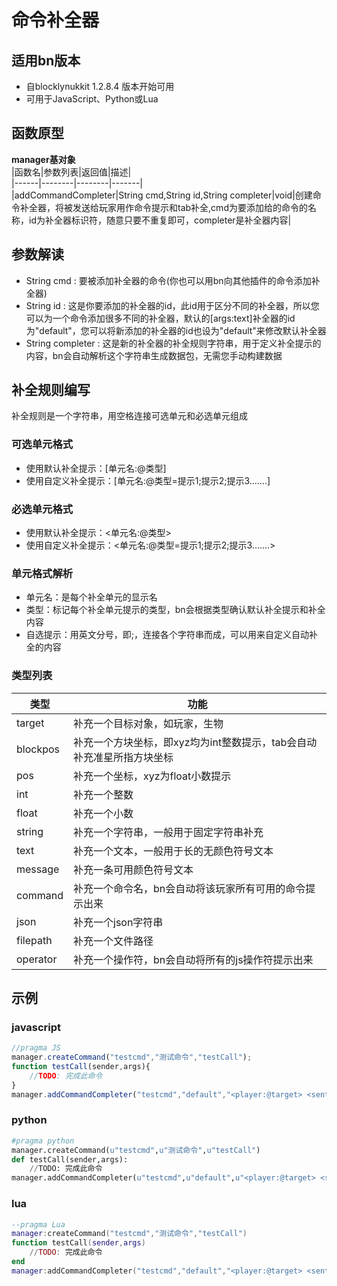 # 命令补全器  
## 适用bn版本  
- 自blocklynukkit 1.2.8.4 版本开始可用  
- 可用于JavaScript、Python或Lua  
## 函数原型  
**manager基对象**  
|函数名|参数列表|返回值|描述|  
|------|--------|--------|-------|  
|addCommandCompleter|String cmd,String id,String completer|void|创建命令补全器，将被发送给玩家用作命令提示和tab补全,cmd为要添加给的命令的名称，id为补全器标识符，随意只要不重复即可，completer是补全器内容|  
## 参数解读  
- String cmd : 要被添加补全器的命令(你也可以用bn向其他插件的命令添加补全器)  
- String id : 这是你要添加的补全器的id，此id用于区分不同的补全器，所以您可以为一个命令添加很多不同的补全器，默认的[args:text]补全器的id为"default"，您可以将新添加的补全器的id也设为"default"来修改默认补全器  
- String completer : 这是新的补全器的补全规则字符串，用于定义补全提示的内容，bn会自动解析这个字符串生成数据包，无需您手动构建数据  
## 补全规则编写  
补全规则是一个字符串，用空格连接可选单元和必选单元组成  
### 可选单元格式  
- 使用默认补全提示：[单元名:@类型]  
- 使用自定义补全提示：[单元名:@类型=提示1;提示2;提示3.......]  
### 必选单元格式  
- 使用默认补全提示：\<单元名:@类型>  
- 使用自定义补全提示：\<单元名:@类型=提示1;提示2;提示3.......>  
### 单元格式解析  
- 单元名：是每个补全单元的显示名  
- 类型：标记每个补全单元提示的类型，bn会根据类型确认默认补全提示和补全内容  
- 自选提示：用英文分号，即;，连接各个字符串而成，可以用来自定义自动补全的内容  
### 类型列表  
|类型|功能|  
|-|-|  
|target|补充一个目标对象，如玩家，生物|  
|blockpos|补充一个方块坐标，即xyz均为int整数提示，tab会自动补充准星所指方块坐标|  
|pos|补充一个坐标，xyz为float小数提示|  
|int|补充一个整数|  
|float|补充一个小数|  
|string|补充一个字符串，一般用于固定字符串补充|  
|text|补充一个文本，一般用于长的无颜色符号文本|  
|message|补充一条可用颜色符号文本|  
|command|补充一个命令名，bn会自动将该玩家所有可用的命令提示出来|  
|json|补充一个json字符串|  
|filepath|补充一个文件路径|  
|operator|补充一个操作符，bn会自动将所有的js操作符提示出来|  
## 示例  
### javascript  
```javascript  
//pragma JS  
manager.createCommand("testcmd","测试命令","testCall");  
function testCall(sender,args){  
    //TODO: 完成此命令  
}  
manager.addCommandCompleter("testcmd","default","<player:@target> <sentence:@message=BNNB!;blocklynukkit> [color:@text=red;green]");  
```  
### python  
```python  
#pragma python  
manager.createCommand(u"testcmd",u"测试命令",u"testCall")  
def testCall(sender,args):  
    //TODO: 完成此命令  
manager.addCommandCompleter(u"testcmd",u"default",u"<player:@target> <sentence:@message=BNNB!;blocklynukkit> [color:@text=red;green]")  
```  
### lua  
```lua  
--pragma Lua  
manager:createCommand("testcmd","测试命令","testCall")  
function testCall(sender,args)  
    //TODO: 完成此命令  
end  
manager:addCommandCompleter("testcmd","default","<player:@target> <sentence:@message=BNNB!;blocklynukkit> [color:@text=red;green]")  
```  
